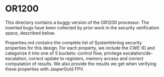 # OR1200
This directory contains a buggy version of the OR1200 processor. The inserted bugs have been collected by prior work in the security verification space, described below.

Properties.md contains the complete list of SystemVerilog security properties for this design. For each property, we include the CWE-ID and categorize it into one of 5 buckets: control flow, privilege escalation/de-escalation, correct update to registers, memory access and correct computation of results. We also provide the results we get when verifying these properties with JasperGold FPV.
